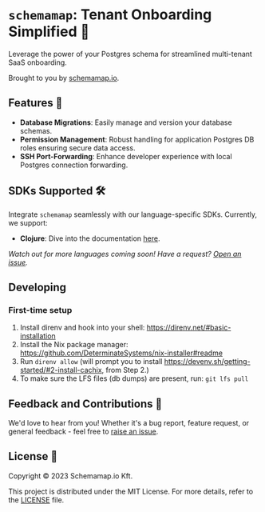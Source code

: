 # `schemamap`: Tenant Onboarding Simplified 🚀
Leverage the power of your Postgres schema for streamlined multi-tenant SaaS onboarding.

Brought to you by [schemamap.io](https://schemamap.io).

## Features 🌟
- **Database Migrations**: Easily manage and version your database schemas.
- **Permission Management**: Robust handling for application Postgres DB roles ensuring secure data access.
- **SSH Port-Forwarding**: Enhance developer experience with local Postgres connection forwarding.

## SDKs Supported 🛠️
Integrate `schemamap` seamlessly with our language-specific SDKs. Currently, we support:
- **Clojure**: Dive into the documentation [here](./clojure/README.md).

_Watch out for more languages coming soon! Have a request? [Open an issue](https://github.com/schemamap/schemamap/issues/new)._

## Developing

### First-time setup
1. Install direnv and hook into your shell: https://direnv.net/#basic-installation
2. Install the Nix package manager: https://github.com/DeterminateSystems/nix-installer#readme
3. Run `direnv allow` (will prompt you to install https://devenv.sh/getting-started/#2-install-cachix, from Step 2.)
4. To make sure the LFS files (db dumps) are present, run: `git lfs pull`

## Feedback and Contributions 👥
We'd love to hear from you! Whether it's a bug report, feature request, or general feedback - feel free to [raise an issue](https://github.com/schemamap/schemamap/issues/new).

## License 📜
Copyright © 2023 Schemamap.io Kft.

This project is distributed under the MIT License. For more details, refer to the [LICENSE](./LICENSE) file.
